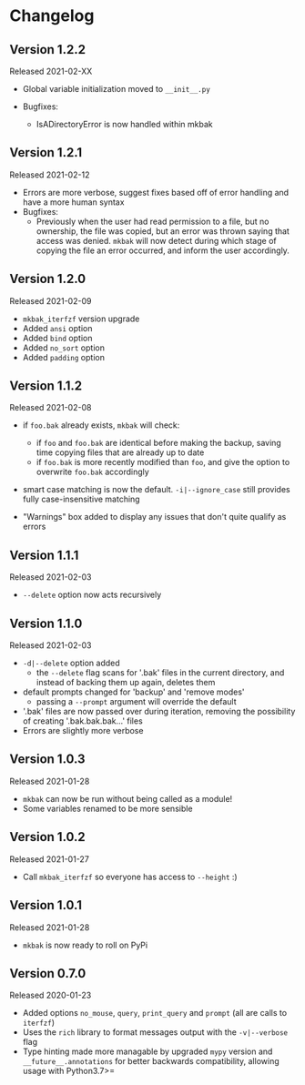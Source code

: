 # Changelog

## Version 1.2.2

Released 2021-02-XX

- Global variable initialization moved to `__init__.py`

- Bugfixes:
  - IsADirectoryError is now handled within mkbak

## Version 1.2.1

Released 2021-02-12

- Errors are more verbose, suggest fixes based off of error handling and have
a more human syntax
- Bugfixes:
  - Previously when the user had read permission to a file, but no ownership,
the file was copied, but an error was thrown saying that access was denied.
`mkbak` will now detect during which stage of copying the file an error occurred,
and inform the user accordingly.

## Version 1.2.0

Released 2021-02-09

- `mkbak_iterfzf` version upgrade
- Added `ansi` option
- Added `bind` option
- Added `no_sort` option
- Added `padding` option

## Version 1.1.2

Released 2021-02-08

- if `foo.bak` already exists, `mkbak` will check:
  - if `foo` and `foo.bak`
are identical before making the backup, saving time copying files that are
already up to date
  - if `foo.bak` is more recently modified than `foo`, and give the option to
overwrite `foo.bak` accordingly

- smart case matching is now the default. `-i|--ignore_case` still provides
fully case-insensitive matching

- "Warnings" box added to display any issues that don't quite qualify as errors

## Version 1.1.1

Released 2021-02-03

- `--delete` option now acts recursively

## Version 1.1.0

Released 2021-02-03

- `-d|--delete` option added
  - the `--delete` flag scans for '.bak' files in the current directory,
and instead of backing them up again, deletes them
- default prompts changed for 'backup' and 'remove modes'
  - passing a `--prompt` argument will override the default
- '.bak' files are now passed over during iteration, removing the possibility of
creating '.bak.bak.bak...' files
- Errors are slightly more verbose

## Version 1.0.3

Released 2021-01-28

- `mkbak` can now be run without being called as a module!
- Some variables renamed to be more sensible

## Version 1.0.2

Released 2021-01-27

- Call `mkbak_iterfzf` so everyone has access to `--height` :)

## Version 1.0.1

Released 2021-01-28

- `mkbak` is now ready to roll on PyPi

## Version 0.7.0

Released 2020-01-23

- Added options `no_mouse`, `query`, `print_query` and `prompt`
(all are calls to `iterfzf`)
- Uses the `rich` library to format messages output with the `-v|--verbose` flag
- Type hinting made more managable by upgraded `mypy` version and
`__future__.annotations` for better backwards compatibility, allowing usage with
Python3.7>=
